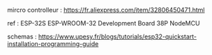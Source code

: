 mircro controlleur : 
https://fr.aliexpress.com/item/32806450471.html

ref :
ESP-32S ESP-WROOM-32 Development Board 38P NodeMCU

schemas : 
https://www.upesy.fr/blogs/tutorials/esp32-quickstart-installation-programming-guide